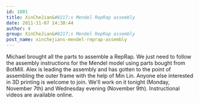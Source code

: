 ```yaml
---
id: 1801
title: XinCheJian&#8217;s Mendel RepRap assembly
date: 2011-11-07 14:30:44
author: 4
group: XinCheJian&#8217;s Mendel RepRap assembly
post_name: xinchejians-mendel-reprap-assembly
---
```


Michael brought all the parts to assemble a RepRap. We just need to follow the assembly instructions for the Mendel model using parts bought from BotMill. Alex is leading the assembly and has gotten to the point of assembling the outer frame with the help of Min Lin.  Anyone else interested in 3D printing is welcome to join. We'll work on it tonight (Monday, November 7th) and Wednesday evening (November 9th). Instructional videos are available online.